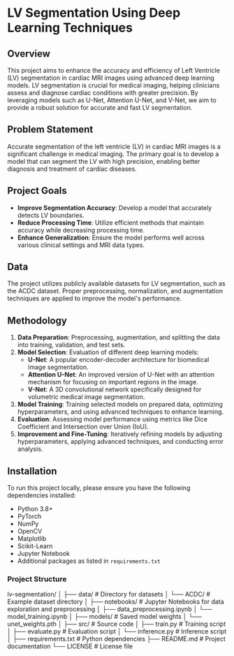 # **LV Segmentation Using Deep Learning Techniques**

## **Overview**
This project aims to enhance the accuracy and efficiency of Left Ventricle (LV) segmentation in cardiac MRI images using advanced deep learning models. LV segmentation is crucial for medical imaging, helping clinicians assess and diagnose cardiac conditions with greater precision. By leveraging models such as U-Net, Attention U-Net, and V-Net, we aim to provide a robust solution for accurate and fast LV segmentation.

## **Problem Statement**
Accurate segmentation of the left ventricle (LV) in cardiac MRI images is a significant challenge in medical imaging. The primary goal is to develop a model that can segment the LV with high precision, enabling better diagnosis and treatment of cardiac diseases.

## **Project Goals**
- **Improve Segmentation Accuracy**: Develop a model that accurately detects LV boundaries.
- **Reduce Processing Time**: Utilize efficient methods that maintain accuracy while decreasing processing time.
- **Enhance Generalization**: Ensure the model performs well across various clinical settings and MRI data types.

## **Data**
The project utilizes publicly available datasets for LV segmentation, such as the ACDC dataset. Proper preprocessing, normalization, and augmentation techniques are applied to improve the model's performance.

## **Methodology**
1. **Data Preparation**: Preprocessing, augmentation, and splitting the data into training, validation, and test sets.
2. **Model Selection**: Evaluation of different deep learning models:
   - **U-Net**: A popular encoder-decoder architecture for biomedical image segmentation.
   - **Attention U-Net**: An improved version of U-Net with an attention mechanism for focusing on important regions in the image.
   - **V-Net**: A 3D convolutional network specifically designed for volumetric medical image segmentation.
3. **Model Training**: Training selected models on prepared data, optimizing hyperparameters, and using advanced techniques to enhance learning.
4. **Evaluation**: Assessing model performance using metrics like Dice Coefficient and Intersection over Union (IoU).
5. **Improvement and Fine-Tuning**: Iteratively refining models by adjusting hyperparameters, applying advanced techniques, and conducting error analysis.

## **Installation**

To run this project locally, please ensure you have the following dependencies installed:

- Python 3.8+
- PyTorch
- NumPy
- OpenCV
- Matplotlib
- Scikit-Learn
- Jupyter Notebook
- Additional packages as listed in `requirements.txt`

### **Project Structure**

lv-segmentation/
│
├── data/                          # Directory for datasets
│   └── ACDC/                      # Example dataset directory
│
├── notebooks/                     # Jupyter Notebooks for data exploration and preprocessing
│   ├── data_preprocessing.ipynb
│   └── model_training.ipynb
│
├── models/                        # Saved model weights
│   └── unet_weights.pth
│
├── src/                           # Source code
│   ├── train.py                   # Training script
│   ├── evaluate.py                # Evaluation script
│   └── inference.py               # Inference script
│
├── requirements.txt               # Python dependencies
├── README.md                      # Project documentation
└── LICENSE                        # License file

